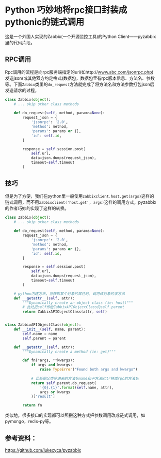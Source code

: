 # Python 巧妙地将rpc接口封装成pythonic的链式调用


这是一个外国人实现的Zabbix(一个开源监控工具)的Python Client——pyzabbix里的代码片段。


## RPC调用

Rpc调用的流程是向rpc服务端指定的uri(如http://www.abc.com/jsonrpc.php) 发送json(或其他双方约定格式)数据包，数据包里有rpc版本信息、方法名、参数等。下面`Zabbix`类里的`do_request`方法就完成了将方法名和方法参数打包json后发送请求的过程。

```python
class Zabbix(object):
    # ... skip other class methods
    
    def do_request(self, method, params=None):
        request_json = {
            'jsonrpc': '2.0',
            'method': method,
            'params': params or {},
            'id': self.id,
        }

        response = self.session.post(
            self.url,
            data=json.dumps(request_json),
            timeout=self.timeout
        )
```

## 技巧

但是为了方便，我们在python里一般使用`zabbixclient.host.get(args)`这样的链式调用，而不用`zabbixclient('host.get', args)`这样的调用方式。pyzabbix的作者巧妙的实现了这样的转换。

```python
class Zabbix(object):
    # ... skip other class methods
    
    def do_request(self, method, params=None):
        request_json = {
            'jsonrpc': '2.0',
            'method': method,
            'params': params or {},
            'id': self.id,
        }

        response = self.session.post(
            self.url,
            data=json.dumps(request_json),
            timeout=self.timeout
        )

    # python内建方法，当获取某个对象的属性时，调用该对象的该方法
    def __getattr__(self, attr):
        """Dynamically create an object class (ie: host)"""
        # 此处把self传给ZabbixAPIObjectClass的self.parent
        return ZabbixAPIObjectClass(attr, self)


class ZabbixAPIObjectClass(object):
    def __init__(self, name, parent):
        self.name = name
        self.parent = parent

    def __getattr__(self, attr):
        """Dynamically create a method (ie: get)"""

        def fn(*args, **kwargs):
            if args and kwargs:
                raise TypeError("Found both args and kwargs")
        
            # 此处把父类传进来的方法名name和子方法attr拼成rpc的方法名
            return self.parent.do_request(
                '{0}.{1}'.format(self.name, attr),
                args or kwargs
            )['result']

        return fn
```

类似地，很多接口的实现都可以照搬这种方式把参数调用改成链式调用，如pymongo，redis-py等。

## 参考资料：

<https://github.com/lukecyca/pyzabbix>


